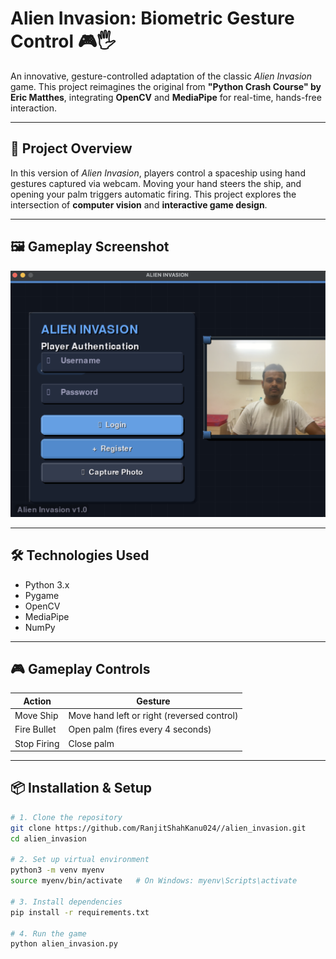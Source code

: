 # Alien Invasion: Biometric Gesture Control 🎮🖐️

An innovative, gesture-controlled adaptation of the classic _Alien Invasion_ game. This project reimagines the original from **"Python Crash Course" by Eric Matthes**, integrating **OpenCV** and **MediaPipe** for real-time, hands-free interaction.

---

## 🚀 Project Overview

In this version of _Alien Invasion_, players control a spaceship using hand gestures captured via webcam. Moving your hand steers the ship, and opening your palm triggers automatic firing. This project explores the intersection of **computer vision** and **interactive game design**.

---

## 🖼️ Gameplay Screenshot

<p align="center">
  <img src="figures/gameplay.png" alt="Gameplay Screenshot" width="600"/>
</p>

---

## 🛠️ Technologies Used

- Python 3.x
- Pygame
- OpenCV
- MediaPipe
- NumPy

---

## 🎮 Gameplay Controls

| Action      | Gesture                                    |
| ----------- | ------------------------------------------ |
| Move Ship   | Move hand left or right (reversed control) |
| Fire Bullet | Open palm (fires every 4 seconds)          |
| Stop Firing | Close palm                                 |

---

## 📦 Installation & Setup

```bash
# 1. Clone the repository
git clone https://github.com/RanjitShahKanu024//alien_invasion.git
cd alien_invasion

# 2. Set up virtual environment
python3 -m venv myenv
source myenv/bin/activate   # On Windows: myenv\Scripts\activate

# 3. Install dependencies
pip install -r requirements.txt

# 4. Run the game
python alien_invasion.py
```
